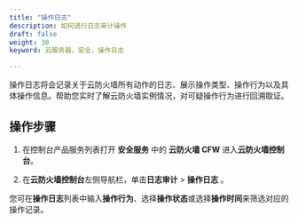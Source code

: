 ```yaml
---
title: "操作日志"
description: 如何进行日志审计操作
draft: false
weight: 30
keyword: 云服务器，安全，操作日志

---
```


操作日志将会记录关于云防火墙所有动作的日志、展示操作类型、操作行为以及具体操作信息。帮助您实时了解云防火墙实例情况，对可疑操作行为进行回溯取证。

## 操作步骤

1. 在控制台产品服务列表打开 **安全服务** 中的 **云防火墙 CFW** 进入**云防火墙控制台**。

2. 在**云防火墙控制台**左侧导航栏，单击**日志审计** > **操作日志** 。

您可在**操作日志**列表中输入**操作行为**、选择**操作状态**或选择**操作时间**来筛选对应的操作记录。

